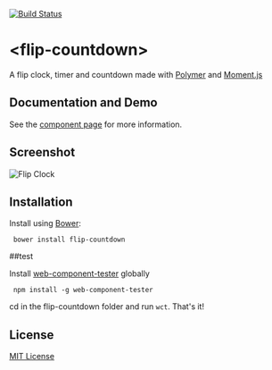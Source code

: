 [![Build Status](https://travis-ci.org/Granze/flip-countdown.svg?branch=master)](https://travis-ci.org/Granze/flip-countdown)

# &lt;flip-countdown&gt;

A flip clock, timer and countdown made with [Polymer](http://polymer-project.org) and [Moment.js](https://github.com/moment/momentjs.com)

## Documentation and Demo

See the [component page](http://Granze.github.io/flip-countdown) for more information.

## Screenshot 

![Flip Clock](http://i.imgur.com/r5RBxL1.png)

## Installation

Install using [Bower](http://bower.io):

```shell
 bower install flip-countdown
```

##test

Install [web-component-tester](https://github.com/Polymer/web-component-tester) globally

```shell
 npm install -g web-component-tester
```

cd in the flip-countdown folder and run ```wct```. That's it!

## License

[MIT License](http://opensource.org/licenses/MIT)
